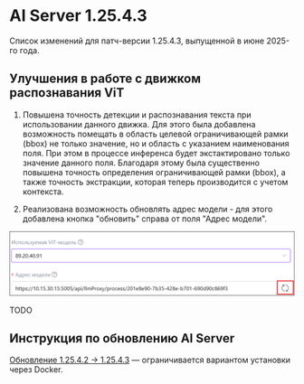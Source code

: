 # AI Server 1.25.4.3

Список изменений для патч-версии 1.25.4.3, выпущенной в июне 2025-го года.

## Улучшения в работе с движком распознавания ViT

1. Повышена точность детекции и распознавания текста при использовании данного движка. Для этого была добавлена возможность помещать в область целевой ограничивающей 
рамки (bbox) не только значение, но и область с указанием наименования поля. При этом в процессе инференса будет экстактировано только значение данного поля.
Благодаря этому была существенно повышена точность определения ограничивающей рамки (bbox), а также точность экстракции, которая теперь производится с учетом 
контекста. 

1. Реализована возможность обновлять адрес модели - для этого добавлена кнопка "обновить" справа от поля "Адрес модели".

![alt](../resources/ai-server/relnote1.25.4.3-update-button.png)


TODO
## Инструкция по обновлению AI Server

[Обновление 1.25.4.2 → 1.25.4.3]() — ограничивается вариантом установки через Docker.